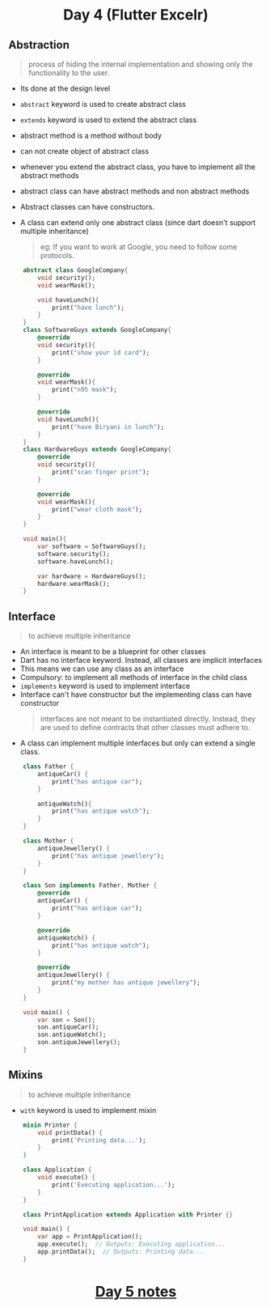 <h1 align="center"> Day 4 (Flutter Excelr)</h1>

## Abstraction

>  process of hiding the internal implementation and showing only the functionality to the user.

- Its done at the design level
- `abstract` keyword is used to create abstract class 
- `extends` keyword is used to extend the abstract class
- abstract method is a method without body 
- can not create object of abstract class
- whenever you extend the abstract class, you have to implement all the abstract methods 

- abstract class can have abstract methods and non abstract methods
- Abstract classes can have constructors.
- A class can extend only one abstract class (since dart doesn't support multiple inheritance)

    > eg: If you want to work at Google, you need to follow some protocols.

```dart
    abstract class GoogleCompany{
        void security();
        void wearMask();

        void haveLunch(){
            print("have lunch");
        }
    }
    class SoftwareGuys extends GoogleCompany{
        @override
        void security(){
            print("show your id card");
        }

        @override
        void wearMask(){
            print("n95 mask");
        }

        @override
        void haveLunch(){
            print("have Biryani in lunch");
        }
    }
    class HardwareGuys extends GoogleCompany{
        @override
        void security(){
            print("scan finger print");
        }

        @override
        void wearMask(){
            print("wear cloth mask");
        }
    }

    void main(){
        var software = SoftwareGuys();
        software.security();
        software.haveLunch();

        var hardware = HardwareGuys();
        hardware.wearMask();
    }
```

## Interface

> to achieve multiple inheritance

- An interface is meant to be a blueprint for other classes 
- Dart has no interface keyword. Instead, all classes are implicit interfaces 
- This means we can use any class as an interface 
- Compulsory: to implement all methods of interface in the child class
- `implements` keyword is used to implement interface
- Interface can't have constructor but the implementing class can have constructor
    > interfaces are not meant to be instantiated directly. Instead, they are used to define contracts that other classes must adhere to.
- A class can implement multiple interfaces but only can extend a single class.

```dart
    class Father {
        antiqueCar() {
            print("has antique car");
        }

        antiqueWatch(){
            print("has antique watch");
        }
    }

    class Mother {
        antiqueJewellery() {
            print("has antique jewellery");
        }
    }

    class Son implements Father, Mother {
        @override
        antiqueCar() {
            print("has antique car");
        }

        @override
        antiqueWatch() {
            print("has antique watch");
        }

        @override
        antiqueJewellery() {
            print("my mother has antique jewellery");
        }
    }

    void main() {
        var son = Son();
        son.antiqueCar();
        son.antiqueWatch();
        son.antiqueJewellery();
    }
```

## Mixins

> to achieve multiple inheritance

- `with` keyword is used to implement mixin

```dart 
    mixin Printer {
        void printData() {
            print('Printing data...');
        }
    }

    class Application {
        void execute() {
            print('Executing application...');
        }
    }

    class PrintApplication extends Application with Printer {}

    void main() {
        var app = PrintApplication();
        app.execute();  // Outputs: Executing application...
        app.printData();  // Outputs: Printing data...
    }
```







<h1 align="center"> <a href="/day5.md">Day 5 notes</a></h1>